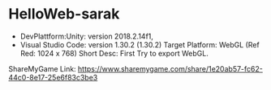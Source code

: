 # HelloWeb-sarak

* DevPlattform:Unity: version 2018.2.14f1, 
* Visual Studio Code: version 1.30.2 (1.30.2)
Target Platform: WebGL (Ref Red: 1024 x 768)
Short Desc: First Try to export WebGL.

ShareMyGame Link: https://www.sharemygame.com/share/1e20ab57-fc62-44c0-8e17-25e6f83c3be3 
